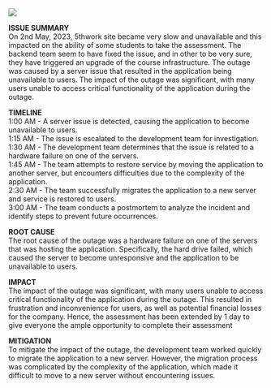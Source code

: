 <img src='https://pimages.toolbox.com/wp-content/uploads/2022/11/22130706/Shutterstock_2060615648.jpg'/>

<b>ISSUE SUMMARY</b> <br/>
On 2nd May, 2023, 5thwork site became very slow and unavailable and this impacted on the ability of some students to take the assessment. The backend team seem to have fixed the issue, and in other to be very sure, they have triggered an upgrade of the course infrastructure. The outage was caused by a server issue that resulted in the application being unavailable to users. The impact of the outage was significant, with many users unable to access critical functionality of the application during the outage.


<b>TIMELINE</b> <br/>
1:00 AM - A server issue is detected, causing the application to become unavailable to users.<br/>
1:15 AM - The issue is escalated to the development team for investigation.<br/>
1:30 AM - The development team determines that the issue is related to a hardware failure on one of the servers.<br/>
1:45 AM - The team attempts to restore service by moving the application to another server, but encounters difficulties due to the complexity of the application.<br/>
2:30 AM - The team successfully migrates the application to a new server and service is restored to users.<br/>
3:00 AM - The team conducts a postmortem to analyze the incident and identify steps to prevent future occurrences.<br/>


<b>ROOT CAUSE</b> <br/>
The root cause of the outage was a hardware failure on one of the servers that was hosting the application. Specifically, the hard drive failed, which caused the server to become unresponsive and the application to be unavailable to users.


<b>IMPACT</b> <br/>
The impact of the outage was significant, with many users unable to access critical functionality of the application during the outage. This resulted in frustration and inconvenience for users, as well as potential financial losses for the company. Hence, the assessment has been extended by 1 day to give everyone the ample opportunity to complete their assessment


<b>MITIGATION</b> <br/>
To mitigate the impact of the outage, the development team worked quickly to migrate the application to a new server. However, the migration process was complicated by the complexity of the application, which made it difficult to move to a new server without encountering issues.
